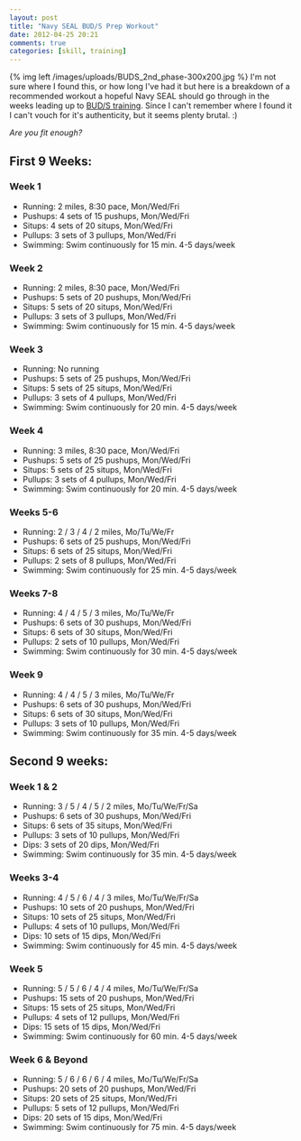 ```yaml
---
layout: post
title: "Navy SEAL BUD/S Prep Workout"
date: 2012-04-25 20:21
comments: true
categories: [skill, training]
---
```

{% img left /images/uploads/BUDS_2nd_phase-300x200.jpg %}
I'm not sure where I found this, or how long I've had it but here is a breakdown of a recommended workout a hopeful Navy SEAL should go through in the weeks leading up to [BUD/S training](http://en.wikipedia.org/wiki/United_States_Navy_SEAL_selection_and_training#Basic_Underwater_Demolition.2FSEAL_.28BUD.2FS.29). Since I can't remember where I found it I can't vouch for it's authenticity, but it seems plenty brutal. :)

*Are you fit enough?*

## First 9 Weeks:

### Week 1

* Running: 2 miles, 8:30 pace, Mon/Wed/Fri
* Pushups: 4 sets of 15 pushups, Mon/Wed/Fri
* Situps: 4 sets of 20 situps, Mon/Wed/Fri
* Pullups: 3 sets of 3 pullups, Mon/Wed/Fri
* Swimming: Swim continuously for 15 min. 4-5 days/week

### Week 2

* Running: 2 miles, 8:30 pace, Mon/Wed/Fri
* Pushups: 5 sets of 20 pushups, Mon/Wed/Fri
* Situps: 5 sets of 20 situps, Mon/Wed/Fri
* Pullups: 3 sets of 3 pullups, Mon/Wed/Fri
* Swimming: Swim continuously for 15 min. 4-5 days/week

### Week 3

* Running: No running
* Pushups: 5 sets of 25 pushups, Mon/Wed/Fri
* Situps: 5 sets of 25 situps, Mon/Wed/Fri
* Pullups: 3 sets of 4 pullups, Mon/Wed/Fri
* Swimming: Swim continuously for 20 min. 4-5 days/week

### Week 4

* Running: 3 miles, 8:30 pace, Mon/Wed/Fri
* Pushups: 5 sets of 25 pushups, Mon/Wed/Fri
* Situps: 5 sets of 25 situps, Mon/Wed/Fri
* Pullups: 3 sets of 4 pullups, Mon/Wed/Fri
* Swimming: Swim continuously for 20 min. 4-5 days/week

### Weeks 5-6

* Running: 2 / 3 / 4 / 2 miles, Mo/Tu/We/Fr
* Pushups: 6 sets of 25 pushups, Mon/Wed/Fri
* Situps: 6 sets of 25 situps, Mon/Wed/Fri
* Pullups: 2 sets of 8 pullups, Mon/Wed/Fri
* Swimming: Swim continuously for 25 min. 4-5 days/week

### Weeks 7-8

* Running: 4 / 4 / 5 / 3 miles, Mo/Tu/We/Fr
* Pushups: 6 sets of 30 pushups, Mon/Wed/Fri
* Situps: 6 sets of 30 situps, Mon/Wed/Fri
* Pullups: 2 sets of 10 pullups, Mon/Wed/Fri
* Swimming: Swim continuously for 30 min. 4-5 days/week

### Week 9

* Running: 4 / 4 / 5 / 3 miles, Mo/Tu/We/Fr
* Pushups: 6 sets of 30 pushups, Mon/Wed/Fri
* Situps: 6 sets of 30 situps, Mon/Wed/Fri
* Pullups: 3 sets of 10 pullups, Mon/Wed/Fri
* Swimming: Swim continuously for 35 min. 4-5 days/week

## Second 9 weeks:

### Week 1 &amp; 2

* Running: 3 / 5 / 4 / 5 / 2 miles, Mo/Tu/We/Fr/Sa
* Pushups: 6 sets of 30 pushups, Mon/Wed/Fri
* Situps: 6 sets of 35 situps, Mon/Wed/Fri
* Pullups: 3 sets of 10 pullups, Mon/Wed/Fri
* Dips: 3 sets of 20 dips, Mon/Wed/Fri
* Swimming: Swim continuously for 35 min. 4-5 days/week

### Weeks 3-4

* Running: 4 / 5 / 6 / 4 / 3 miles, Mo/Tu/We/Fr/Sa
* Pushups: 10 sets of 20 pushups, Mon/Wed/Fri
* Situps: 10 sets of 25 situps, Mon/Wed/Fri
* Pullups: 4 sets of 10 pullups, Mon/Wed/Fri
* Dips: 10 sets of 15 dips, Mon/Wed/Fri
* Swimming: Swim continuously for 45 min. 4-5 days/week

### Week 5

* Running: 5 / 5 / 6 / 4 / 4 miles, Mo/Tu/We/Fr/Sa
* Pushups: 15 sets of 20 pushups, Mon/Wed/Fri
* Situps: 15 sets of 25 situps, Mon/Wed/Fri
* Pullups: 4 sets of 12 pullups, Mon/Wed/Fri
* Dips: 15 sets of 15 dips, Mon/Wed/Fri
* Swimming: Swim continuously for 60 min. 4-5 days/week

### Week 6 &amp; Beyond

* Running: 5 / 6 / 6 / 6 / 4 miles, Mo/Tu/We/Fr/Sa
* Pushups: 20 sets of 20 pushups, Mon/Wed/Fri
* Situps: 20 sets of 25 situps, Mon/Wed/Fri
* Pullups: 5 sets of 12 pullups, Mon/Wed/Fri
* Dips: 20 sets of 15 dips, Mon/Wed/Fri
* Swimming: Swim continuously for 75 min. 4-5 days/week